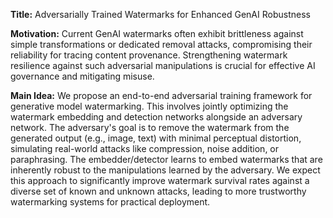 **Title:** Adversarially Trained Watermarks for Enhanced GenAI Robustness

**Motivation:** Current GenAI watermarks often exhibit brittleness against simple transformations or dedicated removal attacks, compromising their reliability for tracing content provenance. Strengthening watermark resilience against such adversarial manipulations is crucial for effective AI governance and mitigating misuse.

**Main Idea:** We propose an end-to-end adversarial training framework for generative model watermarking. This involves jointly optimizing the watermark embedding and detection networks alongside an adversary network. The adversary's goal is to remove the watermark from the generated output (e.g., image, text) with minimal perceptual distortion, simulating real-world attacks like compression, noise addition, or paraphrasing. The embedder/detector learns to embed watermarks that are inherently robust to the manipulations learned by the adversary. We expect this approach to significantly improve watermark survival rates against a diverse set of known and unknown attacks, leading to more trustworthy watermarking systems for practical deployment.